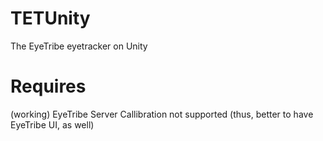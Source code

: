 # TETUnity
 The EyeTribe eyetracker on Unity

# Requires
(working) EyeTribe Server 
Callibration not supported (thus, better to have EyeTribe UI, as well)
